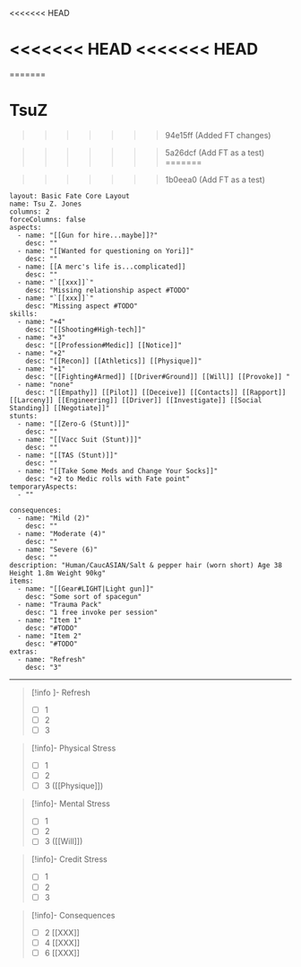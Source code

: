 <<<<<<< HEAD

<<<<<<< HEAD
<<<<<<< HEAD
=======
=======
# TsuZ
>>>>>>> 94e15ff (Added FT changes)

>>>>>>> 5a26dcf (Add FT as a test)
=======

>>>>>>> 1b0eea0 (Add FT as a test)
```statblock
layout: Basic Fate Core Layout
name: Tsu Z. Jones
columns: 2
forceColumns: false
aspects:
  - name: "[[Gun for hire...maybe]]?"
    desc: ""
  - name: "[[Wanted for questioning on Yori]]"
    desc: ""
  - name: [[A merc's life is...complicated]]
    desc: ""
  - name: "`[[xxx]]`"
    desc: "Missing relationship aspect #TODO"
  - name: "`[[xxx]]`"
    desc: "Missing aspect #TODO"
skills:
  - name: "+4"
    desc: "[[Shooting#High-tech]]"
  - name: "+3"
    desc: "[[Profession#Medic]] [[Notice]]"
  - name: "+2"
    desc: "[[Recon]] [[Athletics]] [[Physique]]"
  - name: "+1"
    desc: "[[Fighting#Armed]] [[Driver#Ground]] [[Will]] [[Provoke]] "
  - name: "none"
    desc: "[[Empathy]] [[Pilot]] [[Deceive]] [[Contacts]] [[Rapport]] [[Larceny]] [[Engineering]] [[Driver]] [[Investigate]] [[Social Standing]] [[Negotiate]]"
stunts:
  - name: "[[Zero-G (Stunt)]]"
    desc: ""
  - name: "[[Vacc Suit (Stunt)]]"
    desc: ""
  - name: "[[TAS (Stunt)]]"
    desc: ""
  - name: "[[Take Some Meds and Change Your Socks]]"
    desc: "+2 to Medic rolls with Fate point" 
temporaryAspects: 
  - ""

consequences:
  - name: "Mild (2)"
    desc: ""
  - name: "Moderate (4)"
    desc: ""
  - name: "Severe (6)"
    desc: ""
description: "Human/CaucASIAN/Salt & pepper hair (worn short) Age 38 Height 1.8m Weight 90kg"
items:
  - name: "[[Gear#LIGHT|Light gun]]"
    desc: "Some sort of spacegun"
  - name: "Trauma Pack"
    desc: "1 free invoke per session"
  - name: "Item 1"
    desc: "#TODO"
  - name: "Item 2"
    desc: "#TODO"
extras:
  - name: "Refresh"
    desc: "3"
```
--- 
> [!info ]- Refresh
> - [ ] 1
> - [ ] 2
> - [ ] 3

> [!info]- Physical Stress
> - [ ] 1
> - [ ] 2
> - [ ] 3  ([[Physique]])

> [!info]- Mental Stress
> - [ ] 1
> - [ ] 2
> - [ ] 3 ([[Will]])

> [!info]- Credit Stress
> - [ ] 1
> - [ ] 2
> - [ ] 3

> [!info]- Consequences
> - [ ] 2 [[XXX]]
> - [ ] 4 [[XXX]]
> - [ ] 6 [[XXX]]
